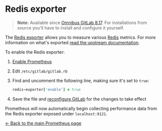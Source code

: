 # Redis exporter

>**Note:**
Available since [Omnibus GitLab 8.17][1118]. For installations from source
you'll have to install and configure it yourself.

The [Redis exporter] allows you to measure various [Redis] metrics. For more
information on what's exported [read the upstream documentation][redis-exp].

To enable the Redis exporter:

1. [Enable Prometheus](index.md#configuring-prometheus)
1. Edit `/etc/gitlab/gitlab.rb`
1. Find and uncomment the following line, making sure it's set to `true`:

    ```ruby
    redis-exporter['enable'] = true
    ```

1. Save the file and [reconfigure GitLab][reconfigure] for the changes to
   take effect

Prometheus will now automatically begin collecting performance data from
the Redis exporter exposed under `localhost:9121`.

[← Back to the main Prometheus page](index.md)

[1118]: https://gitlab.com/gitlab-org/omnibus-gitlab/merge_requests/1118
[redis]: https://redis.io
[redis exporter]: https://github.com/oliver006/redis_exporter
[redis-exp]: https://github.com/oliver006/redis_exporter/blob/master/README.md#whats-exported
[prometheus]: https://prometheus.io
[reconfigure]: ../../restart_gitlab.md#omnibus-gitlab-reconfigure
